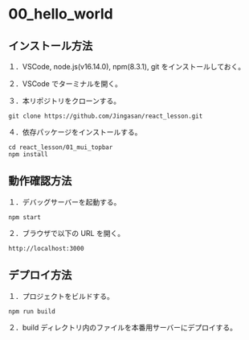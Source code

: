 # 00_hello_world

## インストール方法

１．VSCode, node.js(v16.14.0), npm(8.3.1), git をインストールしておく。

２．VSCode でターミナルを開く。

３．本リポジトリをクローンする。

```
git clone https://github.com/Jingasan/react_lesson.git
```

４．依存パッケージをインストールする。

```
cd react_lesson/01_mui_topbar
npm install
```

## 動作確認方法

１．デバッグサーバーを起動する。

```
npm start
```

２．ブラウザで以下の URL を開く。

```
http://localhost:3000
```

## デプロイ方法

１．プロジェクトをビルドする。

```
npm run build
```

２．build ディレクトリ内のファイルを本番用サーバーにデプロイする。
